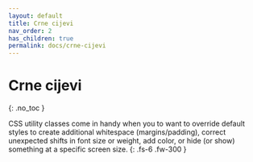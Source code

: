 ```yaml
---
layout: default
title: Crne cijevi
nav_order: 2
has_children: true
permalink: docs/crne-cijevi
---
```


# Crne cijevi
{: .no_toc }

CSS utility classes come in handy when you to want to override default styles to create additional whitespace (margins/padding), correct unexpected shifts in font size or weight, add color, or hide (or show) something at a specific screen size.
{: .fs-6 .fw-300 }
